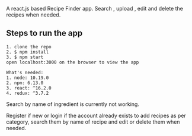 A react.js based Recipe Finder app. Search , upload , edit and delete the recipes when needed.

## Steps to run the app
	1. clone the repo
	2. $ npm install
	3. $ npm start
	open localhost:3000 on the browser to view the app
	
	What's needed:
	1. node: 10.19.0
	2. npm: 6.13.0
	3. react: ^16.2.0
	4. redux: ^3.7.2

Search by name of ingredient is currently not working.

Register if new or login if the account already exists to add recipes as per category, search them by name of recipe and edit or delete them when needed.
